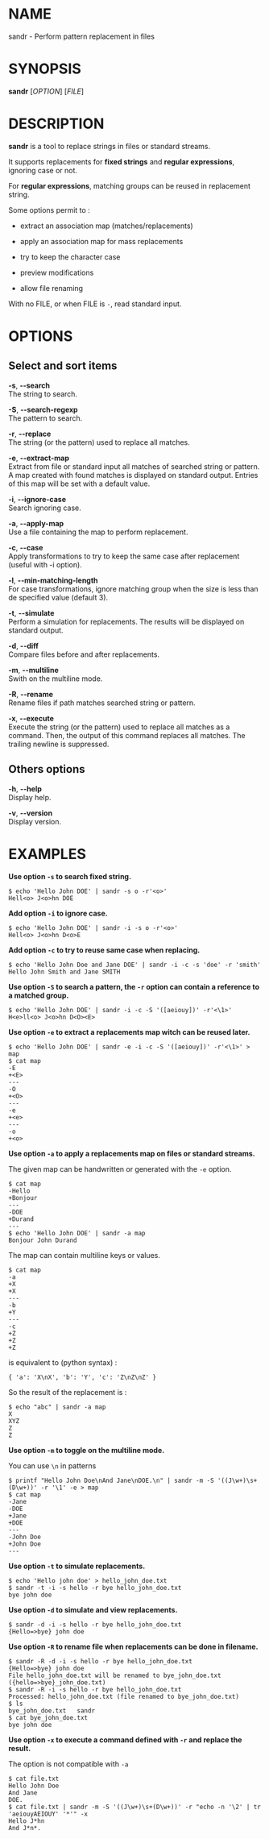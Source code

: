 NAME
====

sandr - Perform pattern replacement in files

SYNOPSIS
========

**sandr** \[*OPTION*\] \[*FILE*\]

DESCRIPTION
===========

**sandr** is a tool to replace strings in files or standard streams.

It supports replacements for **fixed strings** and **regular
expressions**, ignoring case or not.

For **regular expressions**, matching groups can be reused in
replacement string.

Some options permit to :

-   extract an association map (matches/replacements)

-   apply an association map for mass replacements

-   try to keep the character case

-   preview modifications

-   allow file renaming

With no FILE, or when FILE is `-`, read standard input.

OPTIONS
=======

Select and sort items
---------------------

**-s**, **--search**  
The string to search.

**-S**, **--search-regexp**  
The pattern to search.

**-r**, **--replace**  
The string (or the pattern) used to replace all matches.

**-e**, **--extract-map**  
Extract from file or standard input all matches of searched string or
pattern. A map created with found matches is displayed on standard
output. Entries of this map will be set with a default value.

**-i**, **--ignore-case**  
Search ignoring case.

**-a**, **--apply-map**  
Use a file containing the map to perform replacement.

**-c**, **--case**  
Apply transformations to try to keep the same case after replacement
(useful with -i option).

**-l**, **--min-matching-length**  
For case transformations, ignore matching group when the size is less
than de specified value (default 3).

**-t**, **--simulate**  
Perform a simulation for replacements. The results will be displayed on
standard output.

**-d**, **--diff**  
Compare files before and after replacements.

**-m**, **--multiline**  
Swith on the multiline mode.

**-R**, **--rename**  
Rename files if path matches searched string or pattern.

**-x**, **--execute**  
Execute the string (or the pattern) used to replace all matches as a
command. Then, the output of this command replaces all matches. The
trailing newline is suppressed.

Others options
--------------

**-h**, **--help**  
Display help.

**-v**, **--version**  
Display version.

EXAMPLES
========

**Use option `-s` to search fixed string.**

    $ echo 'Hello John DOE' | sandr -s o -r'<o>'
    Hell<o> J<o>hn DOE

**Add option `-i` to ignore case.**

    $ echo 'Hello John DOE' | sandr -i -s o -r'<o>'
    Hell<o> J<o>hn D<o>E

**Add option `-c` to try to reuse same case when replacing.**

    $ echo 'Hello John Doe and Jane DOE' | sandr -i -c -s 'doe' -r 'smith'
    Hello John Smith and Jane SMITH

**Use option `-S` to search a pattern, the `-r` option can contain a
reference to a matched group.**

    $ echo 'Hello John DOE' | sandr -i -c -S '([aeiouy])' -r'<\1>'
    H<e>ll<o> J<o>hn D<O><E>

**Use option `-e` to extract a replacements map witch can be reused
later.**

    $ echo 'Hello John DOE' | sandr -e -i -c -S '([aeiouy])' -r'<\1>' > map
    $ cat map
    -E
    +<E>
    ---
    -O
    +<O>
    ---
    -e
    +<e>
    ---
    -o
    +<o>

**Use option `-a` to apply a replacements map on files or standard
streams.**

The given map can be handwritten or generated with the `-e` option.

    $ cat map
    -Hello
    +Bonjour
    ---
    -DOE
    +Durand
    ---
    $ echo 'Hello John DOE' | sandr -a map
    Bonjour John Durand

The map can contain multiline keys or values.

    $ cat map
    -a
    +X
    +X
    ---
    -b
    +Y
    ---
    -c
    +Z
    +Z
    +Z

is equivalent to (python syntax) :

    { 'a': 'X\nX', 'b': 'Y', 'c': 'Z\nZ\nZ' }

So the result of the replacement is :

    $ echo "abc" | sandr -a map
    X
    XYZ
    Z
    Z

**Use option `-m` to toggle **on** the multiline mode.**

You can use `\n` in patterns

    $ printf "Hello John Doe\nAnd Jane\nDOE.\n" | sandr -m -S '((J\w+)\s+(D\w+))' -r '\1' -e > map
    $ cat map
    -Jane
    -DOE
    +Jane
    +DOE
    ---
    -John Doe
    +John Doe
    ---

**Use option `-t` to simulate replacements.**

    $ echo 'Hello john doe' > hello_john_doe.txt
    $ sandr -t -i -s hello -r bye hello_john_doe.txt
    bye john doe

**Use option `-d` to simulate and view replacements.**

    $ sandr -d -i -s hello -r bye hello_john_doe.txt
    {Hello=>bye} john doe

**Use option `-R` to rename file when replacements can be done in
filename.**

    $ sandr -R -d -i -s hello -r bye hello_john_doe.txt
    {Hello=>bye} john doe
    File hello_john_doe.txt will be renamed to bye_john_doe.txt ({hello=>bye}_john_doe.txt)
    $ sandr -R -i -s hello -r bye hello_john_doe.txt
    Processed: hello_john_doe.txt (file renamed to bye_john_doe.txt)
    $ ls
    bye_john_doe.txt   sandr
    $ cat bye_john_doe.txt
    bye john doe

**Use option `-x` to execute a command defined with `-r` and replace the
result.**

The option is not compatible with `-a`

    $ cat file.txt
    Hello John Doe
    And Jane
    DOE.
    $ cat file.txt | sandr -m -S '((J\w+)\s+(D\w+))' -r "echo -n '\2' | tr 'aeiouyAEIOUY' '*'" -x
    Hello J*hn
    And J*n*.
